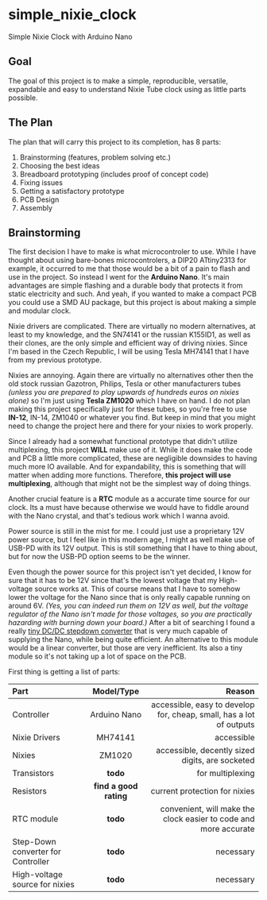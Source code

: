 # simple_nixie_clock

Simple Nixie Clock with Arduino Nano

## Goal

The goal of this project is to make a simple, reproducible, versatile, expandable and easy to understand Nixie Tube clock using as little parts possible.

## The Plan

The plan that will carry this project to its completion, has 8 parts:

1. Brainstorming (features, problem solving etc.)
2. Choosing the best ideas
3. Breadboard prototyping (includes proof of concept code)
4. Fixing issues
6. Getting a satisfactory prototype
7. PCB Design
8. Assembly

## Brainstorming

The first decision I have to make is what microcontroler to use. While I have thought about using bare-bones microcontrolers, a DIP20 ATtiny2313 for example, it occurred to me that those would be a bit of a pain to flash and use in the project. So instead I went for the **Arduino Nano**. It's main advantages are simple flashing and a durable body that protects it from static electricity and such. And yeah, if you wanted to make a compact PCB you could use a SMD AU package, but this project is about making a simple and modular clock.

Nixie drivers are complicated. There are virtually no modern alternatives, at least to my knowledge, and the SN74141 or the russian K155ID1, as well as their clones, are the only simple and efficient way of driving nixies. Since I'm based in the Czech Republic, I will be using Tesla MH74141 that I have from my previous prototype.

Nixies are annoying. Again there are virtually no alternatives other then the old stock russian Gazotron, Philips, Tesla or other manufacturers tubes *(unless you are prepared to play upwards of hundreds euros on nixies alone)* so I'm just using **Tesla ZM1020** which I have on hand. I do not plan making this project specifically just for these tubes, so you're free to use **IN-12**, IN-14, ZM1040 or whatever you find. But keep in mind that you might need to change the project here and there for your nixies to work properly.

Since I already had a somewhat functional prototype that didn't utilize multiplexing, this project **WILL** make use of it. While it does make the code and PCB a little more complicated, these are negligible downsides to having much more IO available. And for expandability, this is something that will matter when adding more functions.
Therefore, **this project will use multiplexing**, although that might not be the simplest way of doing things.

Another crucial feature is a **RTC** module as a accurate time source for our clock.  Its a must have because otherwise we would have to fiddle around with the Nano crystal, and that's tedious work which I wanna avoid.

Power source is still in the mist for me. I could just use a proprietary 12V power source, but I feel like in this modern age, I might as well make use of USB-PD with its 12V output. This is still something that I have to thing about, but for now the USB-PD option seems to be the winner.

Even though the power source for this project isn't yet decided, I know for sure that it has to be 12V since that's the lowest voltage that my High-voltage source works at. This of course means that I have to somehow lower the voltage for the Nano since that is only really capable running on around 6V. *(Yes, you can indeed run them on 12V as well, but the voltage regulator of the Nano isn't made for those voltages, so you are practically hazarding with burning down your board.)* After a bit of searching I found a really [tiny DC/DC stepdown converter](https://www.ebay.com/itm/401605679624?) that is very much capable of supplying the Nano, while being quite efficient. An alternative to this module would be a linear converter, but those are very inefficient. Its also a tiny module so it's not taking up a lot of space on the PCB.

First thing is getting a list of parts:

| Part | Model/Type | Reason |
|:-----|:----------:|-------:|
| Controller | Arduino Nano | accessible, easy to develop for, cheap, small, has a lot of outputs |
| Nixie Drivers | MH74141 | accessible |
| Nixies | ZM1020 | accessible, decently sized digits, are socketed |
| Transistors | **todo** | for multiplexing |
| Resistors | **find a good rating** | current protection for nixies |
| RTC module | **todo** | convenient, will make the clock easier to code and more accurate |
| Step-Down converter for Controller | **todo** | necessary |
| High-voltage source for nixies | **todo** | necessary |
